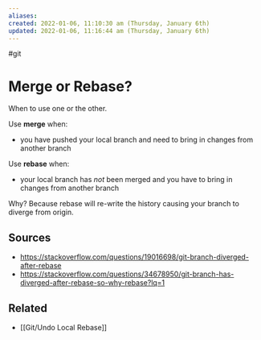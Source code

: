 ```yaml
---
aliases: 
created: 2022-01-06, 11:10:30 am (Thursday, January 6th)
updated: 2022-01-06, 11:16:44 am (Thursday, January 6th)
---
```

#git

# Merge or Rebase?
When to use one or the other.

Use **merge** when:
- you have pushed your local branch and need to bring in changes from another branch

Use **rebase** when:
- your local branch has *not* been merged and you have to bring in changes from another branch

Why?
Because rebase will re-write the history causing your branch to diverge from origin.

## Sources
- https://stackoverflow.com/questions/19016698/git-branch-diverged-after-rebase
- https://stackoverflow.com/questions/34678950/git-branch-has-diverged-after-rebase-so-why-rebase?lq=1

## Related
- [[Git/Undo Local Rebase]]